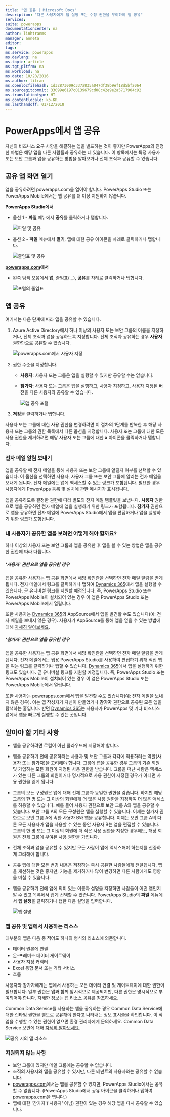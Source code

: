 ```yaml
---
title: "앱 공유 | Microsoft Docs"
description: "다른 사용자에게 앱 실행 또는 수정 권한을 부여하여 앱 공유"
services: 
suite: powerapps
documentationcenter: na
author: linhtranms
manager: anneta
editor: 
tags: 
ms.service: powerapps
ms.devlang: na
ms.topic: article
ms.tgt_pltfrm: na
ms.workload: na
ms.date: 10/28/2016
ms.author: litran
ms.openlocfilehash: 1d32873009c337a835a047df38b9ef18d5bf2064
ms.sourcegitcommit: 33099e6197c0139679cd08c42e9e2a5717904c92
ms.translationtype: HT
ms.contentlocale: ko-KR
ms.lasthandoff: 01/12/2018
---
```

# <a name="share-an-app-in-powerapps"></a>PowerApps에서 앱 공유
자신의 비즈니스 요구 사항을 해결하는 앱을 빌드하는 것이 좋지만 PowerApps의 진정한 마법은 해당 앱을 다른 사람들과 공유하는 데 있습니다. 이 항목에서는 특정 사용자 또는 보안 그룹과 앱을 공유하는 방법을 알아보거나 전체 조직과 공유할 수 있습니다.

## <a name="open-the-share-app-screen"></a>공유 앱 화면 열기
앱을 공유하려면 powerapps.com을 열어야 합니다. PowerApps Studio 또는 PowerApps Mobile에서는 앱 공유를 더 이상 지원하지 않습니다.

**PowerApps Studio에서**

* 옵션 1 - **파일** 메뉴에서 **공유**를 클릭하거나 탭합니다.
  
    ![파일 및 공유](./media/share-app/studio-share.png)
* 옵션 2 - **파일** 메뉴에서 **열기**, 앱에 대한 공유 아이콘을 차례로 클릭하거나 탭합니다.
  
    ![줄임표 및 공유](./media/share-app/studio-share-icon.png)

**[powerapps.com](http://web.powerapps.com)에서**

* 왼쪽 탐색 모음에서 **앱**, 줄임표(...), **공유**를 차례로 클릭하거나 탭합니다.
  
   ![포털의 줄임표](./media/share-app/portal-share.png)

## <a name="share-an-app"></a>앱 공유
여기서는 다음 단계에 따라 앱을 공유할 수 있습니다.

1. Azure Active Directory에서 하나 이상의 사용자 또는 보안 그룹의 이름을 지정하거나, 전체 조직과 앱을 공유하도록 지정합니다. 전체 조직과 공유하는 경우 **사용자** 권한만으로 공유할 수 있습니다.
   
    ![powerapps.com에서 사용자 지정](./media/share-app/portal-users.png)
2. 권한 수준을 지정합니다.
   
   * **사용자**: 사용자 또는 그룹은 앱을 실행할 수 있지만 공유할 수는 없습니다.
   * **참가자**: 사용자 또는 그룹은 앱을 실행하고, 사용자 지정하고, 사용자 지정된 버전을 다른 사용자와 공유할 수 있습니다.
     
       ![앱 공유 포털](./media/share-app/portal-permissions.png)
3. **저장**을 클릭하거나 탭합니다.

사용자 또는 그룹에 대한 사용 권한을 변경하려면 이 절차의 1단계를 반복한 후 해당 사용자 또는 그룹의 권한 목록에서 다른 옵션을 지정합니다. 사용자 또는 그룹에 대한 모든 사용 권한을 제거하려면 해당 사용자 또는 그룹에 대한 **x** 아이콘을 클릭하거나 탭합니다.

### <a name="send-email-notification"></a>전자 메일 알림 보내기
앱을 공유할 때 전자 메일을 통해 사용자 또는 보안 그룹에 알릴지 여부를 선택할 수 있습니다. 이 옵션을 선택하면 사용자, 사용자 그룹 또는 보안 그룹에 알리는 전자 메일을 보내게 됩니다. 전자 메일에는 앱에 액세스할 수 있는 링크가 포함됩니다. 필요한 경우 사용자에게 PowerApps 등록 및 설치에 관한 메시지가 표시됩니다.

앱을 공유하도록 결정한 권한에 따라 별도의 전자 메일 템플릿을 보냅니다. **사용자** 권한으로 앱을 공유하면 전자 메일에 앱을 실행하기 위한 링크가 포함됩니다. **참가자** 권한으로 앱을 공유하면 전자 메일에 PowerApps Studio에서 앱을 편집하거나 앱을 실행하기 위한 링크가 포함됩니다.

### <a name="how-do-my-users-see-the-app-i-shared"></a>내 사용자가 공유한 앱을 보려면 어떻게 해야 할까요?
하나 이상의 사용자 또는 보안 그룹과 앱을 공유한 후 앱을 볼 수 있는 방법은 앱을 공유한 권한에 따라 다릅니다.

##### <a name="if-you-shared-app-with-user-permission"></a>'사용자' 권한으로 앱을 공유한 경우
앱을 공유한 사용자는 앱 공유 화면에서 해당 확인란을 선택하면 전자 메일 알림을 받게 됩니다. 전자 메일에서 링크를 클릭하거나 탭하여 [Dynamics 365](http://home.dynamics.com)에서 앱을 실행할 수 있습니다. 곧 유니버설 링크를 지원할 예정입니다. 즉, PowerApps Studio 또는 PowerApps Mobile이 설치되어 있는 경우 이 앱은 PowerApps Studio 또는 PowerApps Mobile에서 열립니다.

또한 사용자는 [Dynamics 365](http://home.dynamics.com)의 AppSource에서 앱을 발견할 수도 있습니다(예: 전자 메일을 보내지 않은 경우). 사용자가 AppSource를 통해 앱을 얻을 수 있는 방법에 대해 [자세히 알아보세요](app-source.md).

##### <a name="if-you-shared-an-app-with-contributor-permission"></a>'참가자' 권한으로 앱을 공유한 경우
앱을 공유한 사용자는 앱 공유 화면에서 해당 확인란을 선택하면 전자 메일 알림을 받게 됩니다. 전자 메일에서는 웹용 PowerApps Studio를 사용하여 편집하기 위해 직접 앱을 여는 링크를 클릭하거나 탭할 수 있습니다. [Dynamics 365](http://home.dynamics.com)에서 앱을 실행하기 위한 링크도 있습니다. 곧 유니버설 링크를 지원할 예정입니다. 즉, PowerApps Studio 또는 PowerApps Mobile이 설치되어 있는 경우 이 앱은 PowerApps Studio 또는 PowerApps Mobile에서 열립니다.

또한 사용자는 [powerapps.com](http://web.powerapps.com)에서 앱을 발견할 수도 있습니다(예: 전자 메일을 보내지 않은 경우). 이는 앱 작성자가 자신이 만들었거나 **참가자** 권한으로 공유된 모든 앱을 탐색하는 홈입니다. 반면 [Dynamics 365](http://home.dynamics.com)는 사용자가 PowerApps 및 기타 비즈니스 앱에서 앱을 빠르게 실행할 수 있는 곳입니다.

## <a name="other-things-to-know"></a>알아야 할 기타 사항
* 앱을 공유하려면 로컬이 아닌 클라우드에 저장해야 합니다.
* 앱을 공유하기 전에 공유하려는 사용자 및 보안 그룹과 각각에 적용하려는 역할(사용자 또는 참가자)을 고려해야 합니다. 그룹에 앱을 공유한 경우 그룹의 기존 회원 및 가입하는 모든 회원이 지정된 사용 권한을 받습니다. 그룹을 떠난 사람은 액세스가 있는 다른 그룹의 회원이거나 명시적으로 사용 권한이 지정된 경우가 아니면 사용 권한을 잃게 됩니다.
* 그룹의 모든 구성원은 앱에 대해 전체 그룹과 동일한 권한을 갖습니다. 하지만 해당 그룹의 한 명 또는 그 이상의 회원에게 더 많은 사용 권한을 지정하여 더 많은 액세스를 허용할 수 있습니다. 예를 들어 사용자 권한으로 보안 그룹 A와 앱을 공유할 수 있습니다. 보안 그룹 A의 모든 구성원은 앱을 실행할 수 있습니다. 이제는 참가자 권한으로 보안 그룹 A에 속한 사용자 B와 앱을 공유합니다. 이제는 보안 그룹 A의 다른 모든 사용자가 앱을 사용할 수 있는 동안 사용자 B는 앱을 편집할 수 있습니다. 그룹의 한 명 또는 그 이상의 회원에 더 적은 사용 권한을 지정한 경우에도, 해당 회원은 전체 그룹에 부여된 사용 권한을 가집니다.
* 전체 조직과 앱을 공유할 수 있지만 모든 사람이 앱에 액세스해야 하는지를 신중하게 고려해야 합니다.
* 공유 앱에 대한 모든 변경 내용은 저장하는 즉시 공유한 사람들에게 전달됩니다. 앱을 개선하는 것은 좋지만, 기능을 제거하거나 많이 변경하면 다른 사람에게도 영향을 미칠 수 있습니다.
* 앱을 공유하기 전에 앱에 의미 있는 이름과 설명을 지정하면 사람들이 어떤 앱인지 알 수 있고 목록에서 쉽게 선택할 수 있습니다. PowerApps Studio의 **파일** 메뉴에서 **앱 설정**을 클릭하거나 탭한 다음 설명을 입력합니다.
  
  ![앱 설명](./media/share-app/description.png)

### <a name="app-sharing-and-the-resources-the-app-uses"></a>앱 공유 및 앱에서 사용하는 리소스
대부분의 앱은 다음 중 적어도 하나의 형식의 리소스에 의존합니다.

* 데이터 원본에 연결
* 온-프레미스 데이터 게이트웨이
* 사용자 지정 커넥터
* Excel 통합 문서 또는 기타 서비스
* 흐름

사용자와 참가자에게는 앱에서 사용하는 모든 데이터 연결 및 게이트웨이에 대한 권한이 필요합니다. 일부 권한은 앱과 함께 암시적으로 제공되지만, 다른 권한은 명시적으로 부여되어야 합니다. 자세한 정보는 [앱 리소스 공유](share-app-resources.md)를 참조하세요.

Common Data Service를 사용하는 앱을 공유하는 경우 Common Data Service에 대한 런타임 권한을 별도로 공유해야 한다고 나타내는 정보 표시줄을 확인합니다. 이 작업을 수행할 수 있는 권한이 없으면 환경 관리자에게 문의하세요. Common Data Service 보안에 대해 [자세히 알아보세요](database-security.md).

![공유 시의 앱 리소스](./media/share-app/app-sharing-resources.png)

### <a name="what-isnt-supported"></a>지원되지 않는 사항
* 보안 그룹에 있지만 메일 그룹에는 공유할 수 없습니다.
* 조직의 사용자와 앱을 공유할 수 있지만, 다른 테넌트의 사용자와는 공유할 수 없습니다.
* [powerapps.com](http://web.powerapps.com)에서는 앱을 공유할 수 있지만, PowerApps Studio에서는 공유할 수 없습니다. (PowerApps Studio에서 공유 아이콘을 클릭하거나 탭하여 [powerapps.com](http://web.powerapps.com)을 엽니다.)
* 앱에 대한 '참가자'('사용자' 아님) 권한이 있는 경우 해당 앱을 다시 공유할 수 있습니다.

